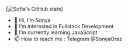 [![Sofia's GitHub stats](https://github-readme-stats.vercel.app/apiSonyaProjects=anuraghazra)]

- 👋 Hi, I’m Sonya
- 👀 I’m interested in Fullstack Development
- 🌱 I’m currently learning JavaScript
- 📫 How to reach me : Telegram @SonyaOraz

<!---
SonyaProjects/SonyaProjects is a ✨ special ✨ repository because its `README.md` (this file) appears on your GitHub profile.
You can click the Preview link to take a look at your changes.
--->
